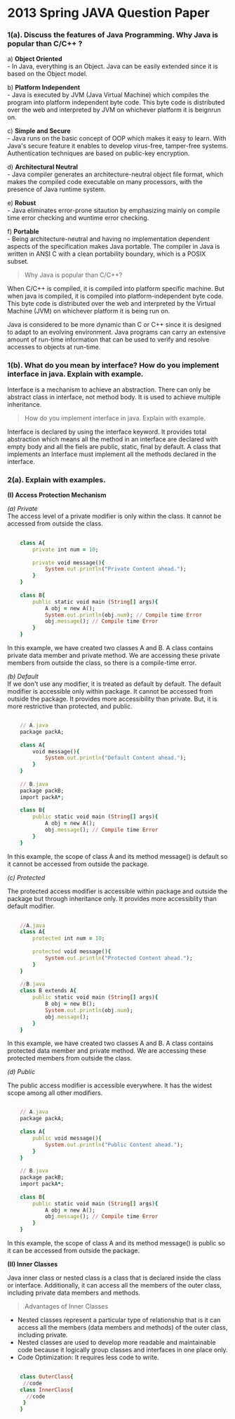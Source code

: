 # 2013 Spring JAVA Question Paper

### 1(a). Discuss the features of Java Programming. Why Java is popular than C/C++ ?

a) **Object Oriented**
<br />
	 - In Java, everything is an Object. Java can be easily extended since it is based on the Object model.

b) **Platform Independent**
<br />
	 - Java is executed by JVM (Java Virtual Machine) which compiles the program into platform independent byte code. This byte code is distributed over the web and interpreted by JVM on whichever platform it is beignrun on.

c) **Simple and Secure**
<br />
	 - Java runs on the basic concept of OOP which makes it easy to learn. With Java's secure feature it enables to develop virus-free, tamper-free systems. Authentication techniques are based on public-key encryption.

d) **Architectural Neutral**
<br />
	 - Java compiler generates an architecture-neutral object file format, which makes the compiled code executable on many processors, with the presence of Java runtime system.
	
e) **Robust**
<br />
	 - Java eliminates error-prone sitaution by emphasizing mainly on compile time error checking and wuntime error checking.

f) **Portable**
<br />
	 - Being architecture-neutral and having no implementation dependent aspects of the specification makes Java portable. The compiler in Java is written in ANSI C with a clean portability boundary, which is a POSIX subset.

> Why Java is popular than C/C++?

When C/C++ is compiled, it is compiled into platform specific machine. But when java is compiled, it is compiled into platform-independent byte code. This byte code is distributed over the web and interpreted by the Virtual Machine (JVM) on whichever platform it is being run on. 

Java is considered to be more dynamic than C or C++ since it is designed to adapt to an evolving environment. Java programs can carry an extensive amount of run-time information that can be used to verify and resolve accesses to objects at run-time.

### 1(b). What do you mean by interface? How do you implement interface in java. Explain with example.

Interface is a mechanism to achieve an abstraction. There can only be abstract class in interface, not method body. It is used to achieve multiple inheritance.

> How do you implement interface in java. Explain with example.

Interface is declared by using the interface keyword. It provides total abstraction which means all the method in an interface are declared with empty body and all the fiels are public, static, final by default. A class that implements an Interface must implement all the methods declared in the interface.

### 2(a). Explain with examples.

**(I) Access Protection Mechanism**

*(a) Private*
<br />
The access level of a private modifier is only within the class. It cannot be accessed from outside the class.

```ruby
	
	class A{
		private int num = 10;
		
		private void message(){
			System.out.println("Private Content ahead.");
		}
	}
	
	class B{
		public static void main (String[] args){
			A obj = new A();
			System.out.println(obj.num); // Compile time Error
			obj.message(); // Compile time Error
		}
	}

```
In this example, we have created two classes A and B. A class contains private data member and private method. We are accessing these private members from outside the class, so there is a compile-time error.

*(b) Default*
<br />
If we don't use any modifier, it is treated as default by default. The default modifier is accessible only within package. It cannot be accessed from outside the package. It provides more accessibility than private. But, it is more restrictive than protected, and public. 


```ruby

	// A.java
	package packA;
	
	class A{
		void message(){
			System.out.println("Default Content ahead.");
		}
	}
	
	// B.java
	package packB;
	import packA*;
	
	class B{
		public static void main (String[] args){
			A obj = new A();
			obj.message(); // Compile time Error
		}
	}

```
In this example, the scope of class A and its method message() is default so it cannot be accessed from outside the package.

*(c) Protected*

The protected access modifier is accessible within package and outside the package but through inheritance only. It provides more accessiblity than default modifier.


```ruby
	
	//A.java
	class A{
		protected int num = 10;
		
		protected void message(){
			System.out.println("Protected Content ahead.");
		}
	}
	
	//B.java
	class B extends A{
		public static void main (String[] args){
			B obj = new B();
			System.out.println(obj.num); 
			obj.message();
		}
	}

```

In this example, we have created two classes A and B. A class contains protected data member and private method. We are accessing these protected members from outside the class.

*(d) Public*

The public access modifier is accessible everywhere. It has the widest scope among all other modifiers.


```ruby

	// A.java
	package packA;
	
	class A{
		public void message(){
			System.out.println("Public Content ahead.");
		}
	}
	
	// B.java
	package packB;
	import packA*;
	
	class B{
		public static void main (String[] args){
			A obj = new A();
			obj.message(); // Compile time Error
		}
	}

```
In this example, the scope of class A and its method message() is public so it can be accessed from outside the package.


**(II) Inner Classes**

Java inner class or nested class is a class that is declared inside the class or interface. Additionally, it can access all the members of the outer class, including private data members and methods.

>Advantages of Inner Classes

- Nested classes represent a particular type of relationship that is it can access all the members (data members and methods) of the outer class, including private.
- Nested classes are used to develop more readable and maintainable code because it logically group classes and interfaces in one place only.
- Code Optimization: It requires less code to write.

````ruby
	
	class OuterClass{  
     //code  
    class InnerClass{  
      //code  
     }  
    }  
	
````